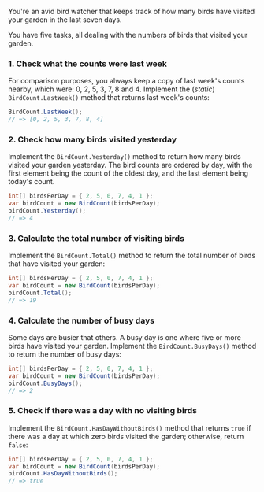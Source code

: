 You're an avid bird watcher that keeps track of how many birds have visited your garden in the last seven days.

You have five tasks, all dealing with the numbers of birds that visited your garden.

### 1. Check what the counts were last week

For comparison purposes, you always keep a copy of last week's counts nearby, which were: 0, 2, 5, 3, 7, 8 and 4. Implement the (_static_) `BirdCount.LastWeek()` method that returns last week's counts:

```csharp
BirdCount.LastWeek();
// => [0, 2, 5, 3, 7, 8, 4]
```

### 2. Check how many birds visited yesterday

Implement the `BirdCount.Yesterday()` method to return how many birds visited your garden yesterday. The bird counts are ordered by day, with the first element being the count of the oldest day, and the last element being today's count.

```csharp
int[] birdsPerDay = { 2, 5, 0, 7, 4, 1 };
var birdCount = new BirdCount(birdsPerDay);
birdCount.Yesterday();
// => 4
```

### 3. Calculate the total number of visiting birds

Implement the `BirdCount.Total()` method to return the total number of birds that have visited your garden:

```csharp
int[] birdsPerDay = { 2, 5, 0, 7, 4, 1 };
var birdCount = new BirdCount(birdsPerDay);
birdCount.Total();
// => 19
```

### 4. Calculate the number of busy days

Some days are busier that others. A busy day is one where five or more birds have visited your garden.
Implement the `BirdCount.BusyDays()` method to return the number of busy days:

```csharp
int[] birdsPerDay = { 2, 5, 0, 7, 4, 1 };
var birdCount = new BirdCount(birdsPerDay);
birdCount.BusyDays();
// => 2
```

### 5. Check if there was a day with no visiting birds

Implement the `BirdCount.HasDayWithoutBirds()` method that returns `true` if there was a day at which zero birds visited the garden; otherwise, return `false`:

```csharp
int[] birdsPerDay = { 2, 5, 0, 7, 4, 1 };
var birdCount = new BirdCount(birdsPerDay);
birdCount.HasDayWithoutBirds();
// => true
```
